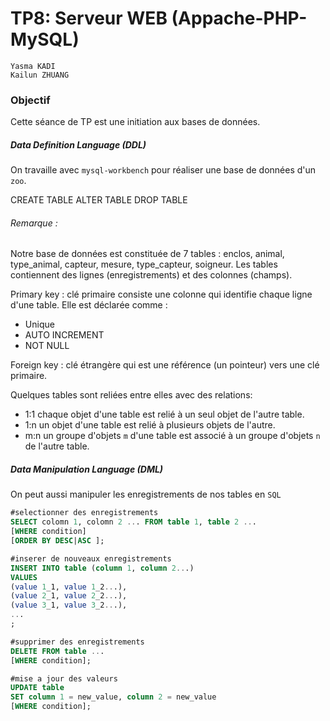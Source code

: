 # TP8: Serveur WEB (Appache-PHP-MySQL)

```
Yasma KADI
Kailun ZHUANG
```

### Objectif

Cette séance de TP est une initiation aux bases de données. 

##### Data Definition Language (DDL)

On travaille avec `mysql-workbench` pour réaliser une base de données d'un `zoo`.

CREATE TABLE 
ALTER TABLE
DROP TABLE

###### Remarque : 
Notre base de données est constituée de 7 tables : enclos, animal, type_animal, capteur, mesure, type_capteur, soigneur. 
Les tables contiennent des lignes (enregistrements) et des colonnes (champs). 

Primary key : clé primaire consiste une colonne qui identifie chaque ligne d'une table. Elle est déclarée comme :

- Unique
- AUTO INCREMENT
- NOT NULL

Foreign key : clé étrangère qui est une référence (un pointeur) vers une clé primaire.

Quelques tables sont reliées entre elles avec des relations: 

- 1:1 chaque objet d'une table est relié à un seul objet de l'autre table.
- 1:n un objet d'une table est relié à plusieurs objets de l'autre.
- m:n un groupe d'objets `m` d'une table est associé à un groupe d'objets `n` de l'autre table.

##### Data Manipulation Language (DML)

On peut aussi manipuler les enregistrements de nos tables en `SQL`

```sql
#selectionner des enregistrements
SELECT colomn 1, colomn 2 ... FROM table 1, table 2 ...
[WHERE condition]
[ORDER BY DESC|ASC ];

#inserer de nouveaux enregistrements
INSERT INTO table (column 1, column 2...) 
VALUES 
(value 1_1, value 1_2...),
(value 2_1, value 2_2...),
(value 3_1, value 3_2...),
...
;

#supprimer des enregistrements
DELETE FROM table ...
[WHERE condition];

#mise a jour des valeurs
UPDATE table
SET column 1 = new_value, column 2 = new_value
[WHERE condition];
```

